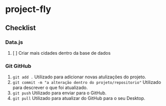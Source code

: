 # project-fly




## Checklist

### Data.js
1. [ ] Criar mais cidades dentro da base de dados




### Git GitHub
   1. `git add .` Utilizado para adicionar novas atulizações do projeto.
   2. `git commit -m "a alteração dentro do projeto/repositorio"` Utilizado para descrever o que foi atualizado.
   3. `git push` Utilizado para enviar para o GitHub.
   4. `git pull` Utilizado para atualizar do GitHub para o seu Desktop.